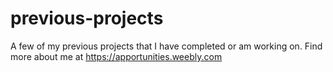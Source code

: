# previous-projects
A few of my previous projects that I have completed or am working on.
Find more about me at https://apportunities.weebly.com
